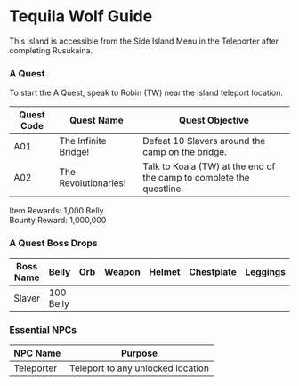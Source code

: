 # Tequila Wolf Guide

This island is accessible from the Side Island Menu in the Teleporter after completing Rusukaina.

### A Quest

To start the A Quest, speak to Robin (TW) near the island teleport location.

| Quest Code| Quest Name            | Quest Objective|
|-----------|-----------            |-----------|
| A01       | The Infinite Bridge!  |Defeat 10 Slavers around the camp on the bridge.|
| A02       | The Revolutionaries!  |Talk to Koala (TW) at the end of the camp to complete the questline.|

Item Rewards: 1,000 Belly<br>
Bounty Reward: 1,000,000

### A Quest Boss Drops

| Boss Name | Belly      | Orb       | Weapon    | Helmet    | Chestplate | Leggings  | Boots     | Other     |
|-----------|----------- |-----------|-----------|-----------|----------- |-----------|-----------|-----------|
| Slaver    | 100 Belly  |           |           |           |            |           |           |           |

### Essential NPCs

| NPC Name              | Purpose                                   |
|-------------          |-----------                                |
| Teleporter            | Teleport to any unlocked location         |
